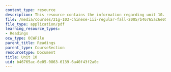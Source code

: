 ```yaml
---
content_type: resource
description: This resource contains the information regarding unit 10.
file: /media/courses/21g-103-chinese-iii-regular-fall-2005/b46765ac6e05086361396a40f43f2a0c_MIT21G_103F05_unit10.pdf
file_type: application/pdf
learning_resource_types:
- Readings
ocw_type: OCWFile
parent_title: Readings
parent_type: CourseSection
resourcetype: Document
title: Unit 10
uid: b46765ac-6e05-0863-6139-6a40f43f2a0c
---
```

